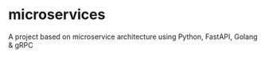 # microservices
A project based on microservice architecture using Python, FastAPI, Golang &amp; gRPC

